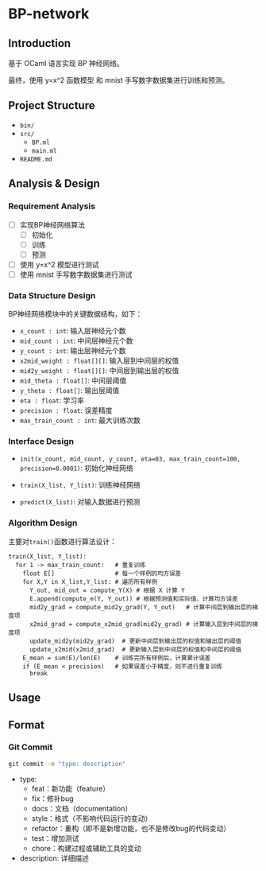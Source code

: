# BP-network

## Introduction

基于 OCaml 语言实现 BP 神经网络。

最终，使用 y=x^2 函数模型 和 mnist 手写数字数据集进行训练和预测。

## Project Structure

- `bin/`
- `src/`
  - `BP.ml`
  - `main.ml`
- `README.md`

## Analysis & Design

### Requirement Analysis

- [ ] 实现BP神经网络算法
  - [ ] 初始化
  - [ ] 训练
  - [ ] 预测
- [ ] 使用 y=x^2 模型进行测试
- [ ] 使用 mnist 手写数字数据集进行测试

### Data Structure Design

BP神经网络模块中的关键数据结构，如下：

- `x_count : int`: 输入层神经元个数
- `mid_count : int`: 中间层神经元个数
- `y_count : int`: 输出层神经元个数
- `x2mid_weight : float[][]`: 输入层到中间层的权值
- `mid2y_weight : float[][]`: 中间层到输出层的权值
- `mid_theta : float[]`: 中间层阈值
- `y_theta : float[]`: 输出层阈值
- `eta : float`: 学习率
- `precision : float`: 误差精度
- `max_train_count : int`: 最大训练次数

### Interface Design

- `init(x_count, mid_count, y_count, eta=03, max_train_count=100, precision=0.0001)`: 初始化神经网络

- `train(X_list, Y_list)`: 训练神经网络

- `predict(X_list)`: 对输入数据进行预测

### Algorithm Design

主要对`train()`函数进行算法设计：

```design
train(X_list, Y_list):
  for 1 -> max_train_count:   # 重复训练
    float E[]                 # 每一个样例的均方误差
    for X,Y in X_list,Y_list: # 遍历所有样例
      Y_out, mid_out = compute_Y(X) # 根据 X 计算 Y
      E.append(compute_e(Y, Y_out)) # 根据预测值和实际值，计算均方误差
      mid2y_grad = compute_mid2y_grad(Y, Y_out)   # 计算中间层到输出层的梯度项
      x2mid_grad = compute_x2mid_grad(mid2y_grad) # 计算输入层到中间层的梯度项
      update_mid2y(mid2y_grad)  # 更新中间层到输出层的权值和输出层的阈值
      update_x2mid(x2mid_grad)  # 更新输入层到中间层的权值和中间层的阈值
    E_mean = sum(E)/len(E)    # 训练完所有样例后，计算累计误差
    if (E_mean < precision)   # 如果误差小于精度，则不进行重复训练
      break
```

## Usage

## Format

### Git Commit

```cmd
git commit -m "type: description"
```

- type:
  - feat：新功能（feature）
  - fix：修补bug
  - docs：文档（documentation）
  - style：格式（不影响代码运行的变动）
  - refactor：重构（即不是新增功能，也不是修改bug的代码变动）
  - test：增加测试
  - chore：构建过程或辅助工具的变动
- description: 详细描述
